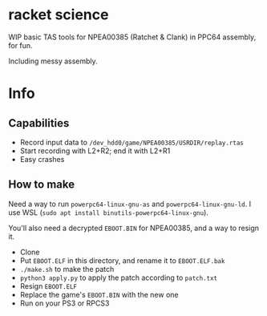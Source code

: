 # racket science
WIP basic TAS tools for NPEA00385 (Ratchet & Clank) in PPC64 assembly, for fun.

Including messy assembly.

# Info
## Capabilities
- Record input data to `/dev_hdd0/game/NPEA00385/USRDIR/replay.rtas`
- Start recording with L2+R2; end it with L2+R1
- Easy crashes

## How to make
Need a way to run `powerpc64-linux-gnu-as` and `powerpc64-linux-gnu-ld`. I use WSL (`sudo apt install binutils-powerpc64-linux-gnu`).

You'll also need a decrypted `EBOOT.BIN` for NPEA00385, and a way to resign it.

- Clone
- Put `EBOOT.ELF` in this directory, and rename it to `EBOOT.ELF.bak`
- `./make.sh` to make the patch
- `python3 apply.py` to apply the patch according to `patch.txt`
- Resign `EBOOT.ELF`
- Replace the game's `EBOOT.BIN` with the new one
- Run on your PS3 or RPCS3